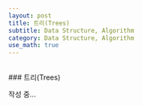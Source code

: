 ```yaml
---
layout: post
title: 트리(Trees)
subtitle: Data Structure, Algorithm
category: Data Structure, Algorithm
use_math: true
---
```


<br>
### 트리(Trees)

작성 중...
